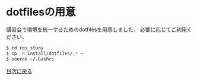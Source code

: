 # dotfilesの用意

講習会で環境を統一するためのdotfilesを用意しました．
必要に応じてご利用ください．

```bash
$ cd ros_study
$ cp -R install/dotfiles/.* ~
$ source ~/.bashrc
```


[目次に戻る](./README.md)
